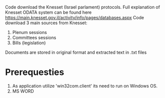 Code download the Knesset (Israel parlament) protocols.
Full explanation of Knesset ODATA system can be found here <https://main.knesset.gov.il/activity/info/pages/databases.aspx>
Code download 3 main sources from Knesset:
1. Plenum sessions
2. Committees sessions
3. Bills (legislation)

Documents are stored in original format and extracted text in .txt files

# Prerequesties
1. As application utilize 'win32com.client' its need to run on Windows OS.
2. MS WORD

